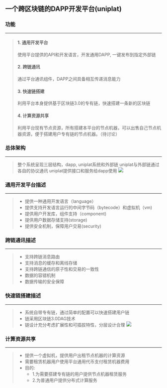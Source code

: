## 一个跨区块链的DAPP开发平台(uniplat)


### 功能
---
> #### 1. 通用开发平台
>  使用平台提供的API和开发语言，开发通用DAPP, 一键发布到指定外部链
> #### 2. 跨链通讯
>  通过平台通讯组件，DAPP之间具备相互传递消息能力
> #### 3. 快速链搭建
>  利用平台本身提供基于区块链3.0的专有链，快速搭建一条新的区块链
> #### 4. 计算资源共享
>  利用平台现有节点资源，所有搭建本平台的节点机器，可以出售自己节点机器资源，便于搭建用户专有链的节点机器。（待讨论）

### 总体架构
---
> 整个系统呈现三层结构，dapp, uniplat系统和外部链
> uniplat与外部链通过各自的协议通讯
> uniplat提供接口和服务给dapp使用
> ![](https://github.com/linkchain-lc/basecoin/blob/master/platform/source/pic1.png?raw=true)

### 通用开发平台描述
---
> - 提供一种通用开发语言（language）
> - 提供支持开发语言运行的中间字节码（bytecode）和虚拟机（vm)
> - 提供用户开发库，组件支持（component)
> - 提供用户数据存储支持(storage)
> - 提供安全机制，保障用户交易(security)



### 跨链通讯描述
---
> - 支持跨链消息路由
> - 支持消息的缓存和离线存储
> - 支持跨链通信的原子性和交易的一致性
> - 数据的容错机制
> - 数据传输的安全保障


### 快速链搭建描述
---
> - 系统自带专有链，通过简单的配置可以快速搭建用户链
> - 链采用区块链3.0DAG技术
> - 链设计充分考虑扩展性和可插拔特性，分层设计合理
> ![](https://github.com/linkchain-lc/basecoin/blob/master/platform/source/pic2.png?raw=true)

### 计算资源共享
---
> - 提供一个虚拟机，提供用户出租节点机器的计算资源
> - 需要租赁机器用户使用平台通用代币支付租赁机器费用
> - 目的:
> 	+ 1.为需要搭建专有链的用户提供节点机器租赁服务
> 	+ 2.为普通用户提供分布式计算服务
> 
